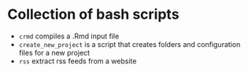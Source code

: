 # Collection of bash scripts

- `crmd` compiles a .Rmd input file
- `create_new_project` is a script that creates folders and configuration files for a new project
- `rss` extract rss feeds from a website

